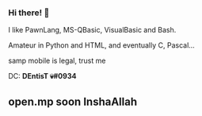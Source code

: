 ### Hi there! 👋

I like PawnLang, MS-QBasic, VisualBasic and Bash.

Amateur in Python and HTML, and eventually C, Pascal...


samp mobile is legal, trust me

DC: **DEntisT 💀#0934**

## open.mp soon InshaAllah
